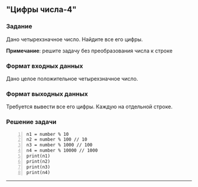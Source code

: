 ## "Цифры числа-4"

### Задание

Дано четырехзначное число. Найдите все его цифры.

**Примечание**: решите задачу без преобразования числа к строке

### Формат входных данных

Дано целое положительное четырехзначное число.

### Формат выходных данных

Требуется вывести все его цифры. Каждую на отдельной строке.

### Решение задачи

```number = int(input("Введите четырехзначное число: "))
n1 = number % 10
n2 = number % 100 // 10
n3 = number % 1000 // 100
n4 = number % 10000 // 1000
print(n1)
print(n2)
print(n3)
print(n4)
```

---

